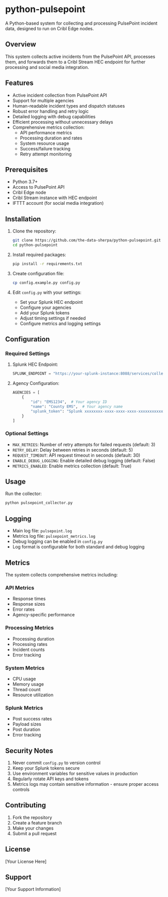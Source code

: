 # python-pulsepoint

A Python-based system for collecting and processing PulsePoint incident data, designed to run on Cribl Edge nodes.

## Overview

This system collects active incidents from the PulsePoint API, processes them, and forwards them to a Cribl Stream HEC endpoint for further processing and social media integration.

## Features

- Active incident collection from PulsePoint API
- Support for multiple agencies
- Human-readable incident types and dispatch statuses
- Robust error handling and retry logic
- Detailed logging with debug capabilities
- Efficient processing without unnecessary delays
- Comprehensive metrics collection:
  - API performance metrics
  - Processing duration and rates
  - System resource usage
  - Success/failure tracking
  - Retry attempt monitoring

## Prerequisites

- Python 3.7+
- Access to PulsePoint API
- Cribl Edge node
- Cribl Stream instance with HEC endpoint
- IFTTT account (for social media integration)

## Installation

1. Clone the repository:
   ```bash
   git clone https://github.com/the-data-sherpa/python-pulsepoint.git
   cd python-pulsepoint
   ```

2. Install required packages:
   ```bash
   pip install -r requirements.txt
   ```

3. Create configuration file:
   ```bash
   cp config.example.py config.py
   ```

4. Edit `config.py` with your settings:
   - Set your Splunk HEC endpoint
   - Configure your agencies
   - Add your Splunk tokens
   - Adjust timing settings if needed
   - Configure metrics and logging settings

## Configuration

### Required Settings

1. Splunk HEC Endpoint:
   ```python
   SPLUNK_ENDPOINT = "https://your-splunk-instance:8088/services/collector"
   ```

2. Agency Configuration:
   ```python
   AGENCIES = [
       {
           "id": "EMS1234",  # Your agency ID
           "name": "County EMS",  # Your agency name
           "splunk_token": "Splunk xxxxxxxx-xxxx-xxxx-xxxx-xxxxxxxxxxxx"  # Your Splunk token
       }
   ]
   ```

### Optional Settings

- `MAX_RETRIES`: Number of retry attempts for failed requests (default: 3)
- `RETRY_DELAY`: Delay between retries in seconds (default: 5)
- `REQUEST_TIMEOUT`: API request timeout in seconds (default: 30)
- `ENABLE_DEBUG_LOGGING`: Enable detailed debug logging (default: False)
- `METRICS_ENABLED`: Enable metrics collection (default: True)

## Usage

Run the collector:
```bash
python pulsepoint_collector.py
```

## Logging

- Main log file: `pulsepoint.log`
- Metrics log file: `pulsepoint_metrics.log`
- Debug logging can be enabled in `config.py`
- Log format is configurable for both standard and debug logging

## Metrics

The system collects comprehensive metrics including:

### API Metrics
- Response times
- Response sizes
- Error rates
- Agency-specific performance

### Processing Metrics
- Processing duration
- Processing rates
- Incident counts
- Error tracking

### System Metrics
- CPU usage
- Memory usage
- Thread count
- Resource utilization

### Splunk Metrics
- Post success rates
- Payload sizes
- Post duration
- Error tracking

## Security Notes

1. Never commit `config.py` to version control
2. Keep your Splunk tokens secure
3. Use environment variables for sensitive values in production
4. Regularly rotate API keys and tokens
5. Metrics logs may contain sensitive information - ensure proper access controls

## Contributing

1. Fork the repository
2. Create a feature branch
3. Make your changes
4. Submit a pull request

## License

[Your License Here]

## Support

[Your Support Information]
